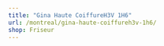 ```yaml
---
title: "Gina Haute CoiffureH3V 1H6"
url: /montreal/gina-haute-coiffureh3v-1h6/
shop: Friseur
---
```

